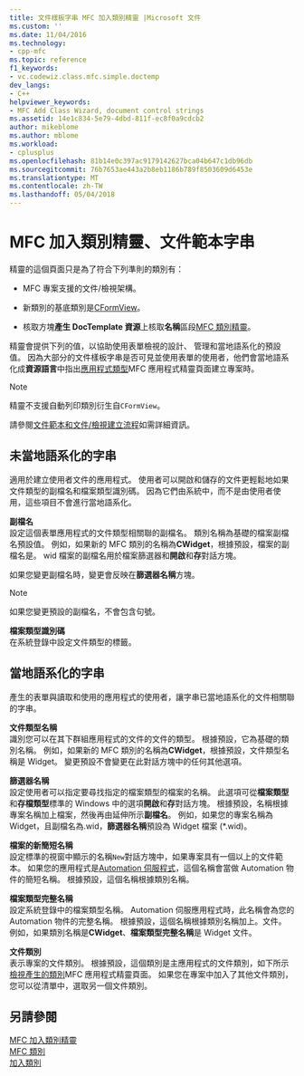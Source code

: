 ```yaml
---
title: 文件樣板字串 MFC 加入類別精靈 |Microsoft 文件
ms.custom: ''
ms.date: 11/04/2016
ms.technology:
- cpp-mfc
ms.topic: reference
f1_keywords:
- vc.codewiz.class.mfc.simple.doctemp
dev_langs:
- C++
helpviewer_keywords:
- MFC Add Class Wizard, document control strings
ms.assetid: 14e1c834-5e79-4dbd-811f-ec8f0a9cdcb2
author: mikeblome
ms.author: mblome
ms.workload:
- cplusplus
ms.openlocfilehash: 81b14e0c397ac9179142627bca04b647c1db96db
ms.sourcegitcommit: 76b7653ae443a2b8eb1186b789f8503609d6453e
ms.translationtype: MT
ms.contentlocale: zh-TW
ms.lasthandoff: 05/04/2018
---
```

# <a name="document-template-strings-mfc-add-class-wizard"></a>MFC 加入類別精靈、文件範本字串
精靈的這個頁面只是為了符合下列準則的類別有：  
  
-   MFC 專案支援的文件/檢視架構。  
  
-   新類別的基底類別是[CFormView](../../mfc/reference/cformview-class.md)。  
  
-   核取方塊**產生 DocTemplate 資源**上核取**名稱**區段[MFC 類別精靈](../../mfc/reference/mfc-add-class-wizard.md)。  
  
 精靈會提供下列的值，以協助使用表單檢視的設計、 管理和當地語系化的預設值。 因為大部分的文件樣板字串是否可見並使用表單的使用者，他們會當地語系化成**資源語言**中指出[應用程式類型](../../mfc/reference/application-type-mfc-application-wizard.md)MFC 應用程式精靈頁面建立專案時。  
  
> [!NOTE]
>  精靈不支援自動列印類別衍生自`CFormView`。  
  
 請參閱[文件範本和文件/檢視建立流程](../../mfc/document-templates-and-the-document-view-creation-process.md)如需詳細資訊。  
  
## <a name="nonlocalized-strings"></a>未當地語系化的字串  
 適用於建立使用者文件的應用程式。 使用者可以開啟和儲存的文件更輕鬆地如果文件類型的副檔名和檔案類型識別碼。 因為它們由系統中，而不是由使用者使用，這些項目不會進行當地語系化。  
  
 **副檔名**  
 設定這個表單應用程式的文件類型相關聯的副檔名。 類別名稱為基礎的檔案副檔名預設值。 例如，如果新的 MFC 類別的名稱為**CWidget**，根據預設，檔案的副檔名是。 wid 檔案的副檔名用於檔案篩選器和**開啟**和**存**對話方塊。  
  
 如果您變更副檔名時，變更會反映在**篩選器名稱**方塊。  
  
> [!NOTE]
>  如果您變更預設的副檔名，不會包含句號。  
  
 **檔案類型識別碼**  
 在系統登錄中設定文件類型的標籤。  
  
## <a name="localized-strings"></a>當地語系化的字串  
 產生的表單與讀取和使用的應用程式的使用者，讓字串已當地語系化的文件相關聯的字串。  
  
 **文件類型名稱**  
 識別您可以在其下群組應用程式的文件的文件的類型。 根據預設，它為基礎的類別名稱。 例如，如果新的 MFC 類別的名稱為**CWidget**，根據預設，文件類型名稱是 Widget。 變更預設不會變更在此對話方塊中的任何其他選項。  
  
 **篩選器名稱**  
 設定使用者可以指定要尋找指定的檔案類型的檔案的名稱。 此選項可從**檔案類型**和**存檔類型**標準的 Windows 中的選項**開啟**和**存**對話方塊。 根據預設，名稱根據專案名稱加上檔案，然後再由延伸所示**副檔名**。 例如，如果您的專案名稱為 Widget，且副檔名為.wid，**篩選器名稱**預設為 Widget 檔案 (*.wid)。  
  
 **檔案的新簡短名稱**  
 設定標準的視窗中顯示的名稱`New`對話方塊中，如果專案具有一個以上的文件範本。 如果您的應用程式是[Automation 伺服程式](../../mfc/automation-servers.md)，這個名稱會當做 Automation 物件的簡短名稱。 根據預設，這個名稱根據類別名稱。  
  
 **檔案類型完整名稱**  
 設定系統登錄中的檔案類型名稱。 Automation 伺服應用程式時，此名稱會為您的 Automation 物件的完整名稱。 根據預設，這個名稱根據類別名稱加上。文件。 例如，如果類別名稱是**CWidget**、**檔案類型完整名稱**是 Widget 文件。  
  
 **文件類別**  
 表示專案的文件類別。 根據預設，這個類別是主應用程式的文件類別，如下所示[檢視產生的類別](../../mfc/reference/generated-classes-mfc-application-wizard.md)MFC 應用程式精靈頁面。 如果您在專案中加入了其他文件類別，您可以從清單中，選取另一個文件類別。  
  
## <a name="see-also"></a>另請參閱  
 [MFC 加入類別精靈](../../mfc/reference/mfc-add-class-wizard.md)   
 [MFC 類別](../../mfc/reference/adding-an-mfc-class.md)   
 [加入類別](../../ide/adding-a-class-visual-cpp.md)
